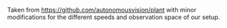 Taken from https://github.com/autonomousvision/plant with minor modifications for the different speeds and observation space of our setup.
